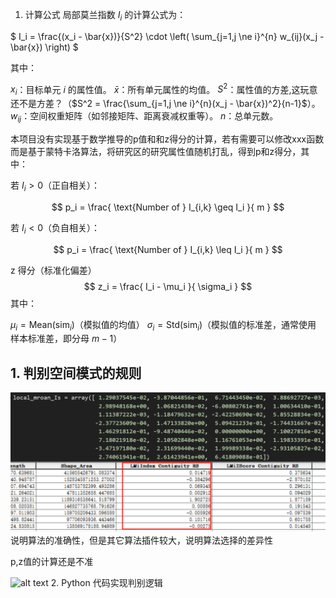 1. 计算公式
局部莫兰指数 $I_i$ 的计算公式为：

$
I_i = \frac{(x_i - \bar{x})}{S^2} \cdot \left( \sum_{j=1,j \ne i}^{n} w_{ij}(x_j - \bar{x}) \right)
$

其中：

$x_i$：目标单元 $i$ 的属性值。
$\bar{x}$：所有单元属性的均值。
$S^2$：属性值的方差,这玩意还不是方差？（$S^2 = \frac{\sum_{j=1,j \ne i}^{n}(x_j - \bar{x})^2}{n-1}$）。
$w_{ij}$：空间权重矩阵（如邻接矩阵、距离衰减权重等）。
$n$：总单元数。

本项目没有实现基于数学推导的p值和和z得分的计算，若有需要可以修改xxx函数
而是基于蒙特卡洛算法，将研究区的研究属性值随机打乱，得到p和z得分，其中：

若 $I_i > 0$（正自相关）：

$$
  p_i = \frac{ \text{Number of } I_{i,k} \geq I_i }{ m }
  $$

若 $I_i < 0$（负自相关）：

$$
  p_i = \frac{ \text{Number of } I_{i,k} \leq I_i }{ m }
  $$

z 得分（标准化偏差）
$$
z_i = \frac{ I_i - \mu_i }{ \sigma_i }
$$
其中：

$\mu_i = \text{Mean}(\text{sim}_i)$（模拟值的均值）
$\sigma_i = \text{Std}(\text{sim}_i)$（模拟值的标准差，通常使用 样本标准差，即分母 $m-1$）

## **1. 判别空间模式的规则**
![alt text](assets/边邻接法莫兰指数对比.png)
说明算法的准确性，但是其它算法插件较大，说明算法选择的差异性

p,z值的计算还是不准

![alt text](image.png)
2. Python 代码实现判别逻辑
